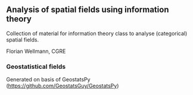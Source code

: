## Analysis of spatial fields using information theory

Collection of material for information theory class to analyse (categorical) spatial fields.

Florian Wellmann, CGRE

### Geostatistical fields

Generated on basis of GeostatsPy (https://github.com/GeostatsGuy/GeostatsPy)

